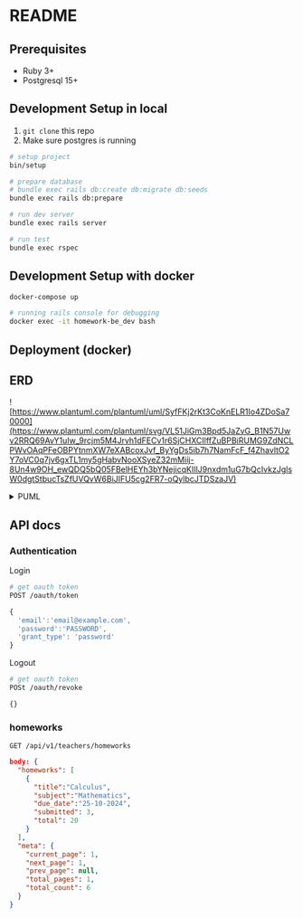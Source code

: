 # README


## Prerequisites
- Ruby 3+
- Postgresql 15+

## Development Setup in local

1. `git clone` this repo
2. Make sure postgres is running

```sh
# setup project
bin/setup

# prepare database
# bundle exec rails db:create db:migrate db:seeds 
bundle exec rails db:prepare

# run dev server
bundle exec rails server

# run test
bundle exec rspec
```

## Development Setup with docker

```sh
docker-compose up

# running rails console for debugging
docker exec -it homework-be_dev bash
```


## Deployment (docker)


## ERD

![https://www.plantuml.com/plantuml/uml/SyfFKj2rKt3CoKnELR1Io4ZDoSa70000](https://www.plantuml.com/plantuml/svg/VL51JiGm3Bpd5JaZvG_B1N57Uwv2RRQ69AvY1uIw_9rcjm5M4Jrvh1dFECv1r6SjCHXCIlffZuBPBiRUMG9ZdNCLPWvOAqPFeOBPYtnmXW7eXABcoxJvf_ByYgDs5ib7h7NamFcF_f4ZhavltO2Y7oVC0q7jv6gxTL1my5gHabvNooXSyeZ32mMiij-8Un4w9OH_ewQDQ5bQ05FBelHEYh3bYNejicqKIIlJ9nxdm1uG7bQcIvkzJglsW0dgtStbucTsZfUVQvW6BiJIFU5cg2FR7-oQylbcJTDSzaJV)

<details>
<summary>PUML</summary>

```plantuml
@startuml
entity User {
 * id
 ---
 * role
 * email
 * password_digest
}

entity Subject {
 * id
 ---
 * name
 * color
}

entity Homework {
 * id
 ---
 * teacher_id
 * subject_id
 * due_at
 * title
 * resource_file_id
}

entity AssignedHomework {
 * id
 ---
 * homework_id
 * student_id
 * invited_at
 * status
 * submitted_file_id
}

entity UploadedFile {
 * id
 ---
 * path
}
@enduml

User |o--o{ Homework
Homework |o--{ AssignedHomework
User |o--o{ AssignedHomework
Subject |o--o{ Homework
Homework |o--o| UploadedFile
AssignedHomework |o--o| UploadedFile
```

</details>


## API docs

### Authentication

Login
```sh
# get oauth token
POST /oauth/token

```

```js
{
  'email':'email@example.com',
  'password':'PASSWORD',
  'grant_type': 'password'
}
```

Logout
```sh
# get oauth token
POSt /oauth/revoke

```

```js
{}
```

### homeworks

```
GET /api/v1/teachers/homeworks
```

```json
body: {
  "homeworks": [
    {
      "title":"Calculus",
      "subject":"Mathematics",
      "due_date":"25-10-2024",
      "submitted": 3,
      "total": 20
    }
  ],
  "meta": {
    "current_page": 1,
    "next_page": 1,
    "prev_page": null,
    "total_pages": 1,
    "total_count": 6
  }
}
```

<!-- This README would normally document whatever steps are necessary to get the
application up and running.

Things you may want to cover:

* Ruby version

* System dependencies

* Configuration

* Database creation

* Database initialization

* How to run the test suite

* Services (job queues, cache servers, search engines, etc.)

* Deployment instructions

* ... -->
